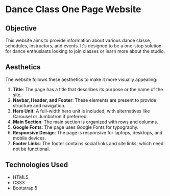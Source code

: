 # Dance Class One Page Website

## Objective
This website aims to provide information about various dance classe, schedules, instructors, and events. It's designed to be a one-stop solution for dance enthusiasts looking to join classes or learn more about the studio.

## Aesthetics
The website follows these aesthetics to make it more visually appealing:
1. **Title**: The page has a title that describes its purpose or the name of the site.
2. **Navbar, Header, and Footer**: These elements are present to provide structure and navigation.
3. **Hero Unit**: A full-width hero unit is included, with alternatives like Carousel or Jumbotron if preferred.
4. **Main Section**: The main section is organized with rows and columns.
5. **Google Fonts**: The page uses Google Fonts for typography.
6. **Responsive Design**: The page is responsive for laptops, desktops, and mobile devices.
7. **Footer Links**: The footer contains social links and site links, which need not be functional.


## Technologies Used
- HTML5
- CSS3
- Bootstrap 5
